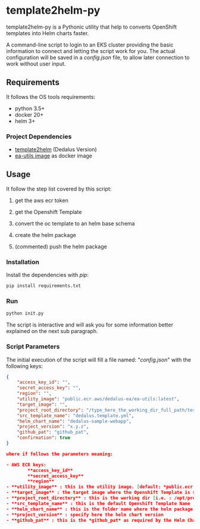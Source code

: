 # template2helm-py

template2helm-py is a Pythonic utility that help to converts OpenShift templates into Helm charts faster.

A command-line script to login to an EKS cluster providing the basic information to connect and letting the script work for you. The actual configuration will be saved in a *config.json* file, to allow later connection to work without user input.

## Requirements

It follows the OS tools requirements:

- python 3.5+
- docker 20+
- helm 3+

### Project Dependencies

- [template2helm](https://github.com/dedalus-enterprise-architect/template2helm/tree/ea_team_crd) (Dedalus Version)
- [ea-utils image](public.ecr.aws/dedalus-ea/ea-utils:v4-5) as docker image

## Usage

It follow the step list covered by this script:

1. get the aws ecr token

1. get the Openshift Template

1. convert the oc template to an helm base schema

1. create the helm package

1. (commented) push the helm package

### Installation

Install the dependencies with *pip*:

```bash
pip install requirements.txt
```

### Run

```bash
python init.py
```

The script is interactive and will ask you for some information better explained on the next sub paragraph.

### Script Parameters

The initial execution of the script will fill a file named: "*config.json*" with the following keys:

```json
{
    "access_key_id": "",
    "secret_access_key": "",
    "region": "",
    "utility_image": "public.ecr.aws/dedalus-ea/ea-utils:latest",
    "target_image": "",
    "project_root_directory": "/type_here_the_working_dir_full_path/test",
    "src_template_name": "dedalus.template.yml",
    "helm_chart_name": "dedalus-sample-webapp",
    "project_version": "x.y.z",
    "github_pat": "github_pat",
    "confirmation": true
}

where if follows the parameters meaning:

- AWS ECR keys:
        **access_key_id**
        **secret_access_key**
        **region**
- **utility_image** : this is the utility image. [default: *public.ecr.aws/dedalus-ea/ea-utils:latest*]
- **target_image** : the target image where the Openshift Template is stored in.
- **project_root_directory** : this is the working dir [i.e. : /opt/projects/folder]
- **src_template_name** : this is the default Openshift Template Name [default: *dedalus.template.yml*]
- **helm_chart_name** : this is the folder name where the helm package is being created
- **project_version** : specify here the helm chart version
- **github_pat** : this is the *github_pat* as required by the Helm Chart Repository on GitHub (OPTIONAL)
